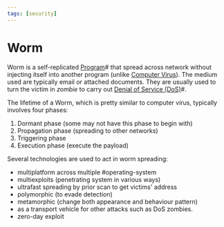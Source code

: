 ```yaml
---
tags: [security]
---
```


# Worm

Worm is a self-replicated [Program](202210062258.md)# that spread across network
without injecting itself into another program (unlike [Computer Virus](202211211109.md)).
The medium used are typically email or attached documents. They are usually used
to turn the victim in *zombie* to carry out [Denial of Service (DoS)](202209262115.md)#.

The lifetime of a Worm, which is pretty similar to computer virus, typically
involves four phases:
1. Dormant phase (some may not have this phase to begin with)
2. Propagation phase (spreading to other networks)
3. Triggering phase
4. Execution phase (execute the payload)

Several technologies are used to act in worm spreading:
- multiplatform across multiple #operating-system
- multiexploits (penetrating system in various ways)
- ultrafast spreading by prior scan to get victims' address
- polymorphic (to evade detection)
- metamorphic (change both appearance and behaviour pattern)
- as a transport vehicle for other attacks such as DoS zombies.
- zero-day exploit
